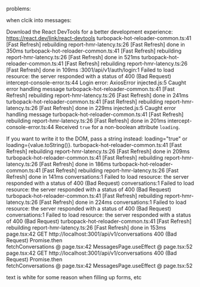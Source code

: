 problems:

when clcik into messages:


Download the React DevTools for a better development experience: https://react.dev/link/react-devtools
turbopack-hot-reloader-common.ts:41 [Fast Refresh] rebuilding
report-hmr-latency.ts:26 [Fast Refresh] done in 350ms
turbopack-hot-reloader-common.ts:41 [Fast Refresh] rebuilding
report-hmr-latency.ts:26 [Fast Refresh] done in 521ms
turbopack-hot-reloader-common.ts:41 [Fast Refresh] rebuilding
report-hmr-latency.ts:26 [Fast Refresh] done in 109ms
:3001/api/v1/auth/login:1 
 Failed to load resource: the server responded with a status of 400 (Bad Request)
intercept-console-error.ts:44 Login error: 
AxiosError
injected.js:5 Caught error handling <hide-notification> message
turbopack-hot-reloader-common.ts:41 [Fast Refresh] rebuilding
report-hmr-latency.ts:26 [Fast Refresh] done in 241ms
turbopack-hot-reloader-common.ts:41 [Fast Refresh] rebuilding
report-hmr-latency.ts:26 [Fast Refresh] done in 229ms
injected.js:5 Caught error handling <hide-notification> message
turbopack-hot-reloader-common.ts:41 [Fast Refresh] rebuilding
report-hmr-latency.ts:26 [Fast Refresh] done in 201ms
intercept-console-error.ts:44 Received `true` for a non-boolean attribute `loading`.

If you want to write it to the DOM, pass a string instead: loading="true" or loading={value.toString()}.
turbopack-hot-reloader-common.ts:41 [Fast Refresh] rebuilding
report-hmr-latency.ts:26 [Fast Refresh] done in 209ms
turbopack-hot-reloader-common.ts:41 [Fast Refresh] rebuilding
report-hmr-latency.ts:26 [Fast Refresh] done in 186ms
turbopack-hot-reloader-common.ts:41 [Fast Refresh] rebuilding
report-hmr-latency.ts:26 [Fast Refresh] done in 141ms
conversations:1 
 Failed to load resource: the server responded with a status of 400 (Bad Request)
conversations:1 
 Failed to load resource: the server responded with a status of 400 (Bad Request)
turbopack-hot-reloader-common.ts:41 [Fast Refresh] rebuilding
report-hmr-latency.ts:26 [Fast Refresh] done in 224ms
conversations:1 
 Failed to load resource: the server responded with a status of 400 (Bad Request)
conversations:1 
 Failed to load resource: the server responded with a status of 400 (Bad Request)
turbopack-hot-reloader-common.ts:41 [Fast Refresh] rebuilding
report-hmr-latency.ts:26 [Fast Refresh] done in 153ms
page.tsx:42 
 GET http://localhost:3001/api/v1/conversations 400 (Bad Request)
Promise.then		
fetchConversations	@	page.tsx:42
MessagesPage.useEffect	@	page.tsx:52
page.tsx:42 
 GET http://localhost:3001/api/v1/conversations 400 (Bad Request)
Promise.then		
fetchConversations	@	page.tsx:42
MessagesPage.useEffect	@	page.tsx:52



text is white for some reason when filling up forms, etc